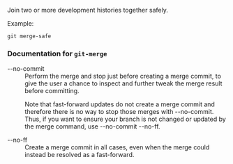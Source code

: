Join two or more development histories together safely.

Example:

```shell
git merge-safe
```

### Documentation for `git-merge`

<dl>

<dt>--no-commit</dt>

<dd>
Perform the merge and stop just before creating a merge commit,
to give the user a chance to inspect and further tweak the merge
result before committing.

Note that fast-forward updates do not create a merge commit and
therefore there is no way to stop those merges with --no-commit.
Thus, if you want to ensure your branch is not changed or updated
by the merge command, use --no-commit --no-ff.
</dd>

<dt>--no-ff</dt>

<dd>
Create a merge commit in all cases, even when the merge could
instead be resolved as a fast-forward.
</dd>

</dl>
